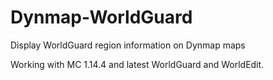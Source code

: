 # Dynmap-WorldGuard
Display WorldGuard region information on Dynmap maps

Working with MC 1.14.4 and latest WorldGuard and WorldEdit.
